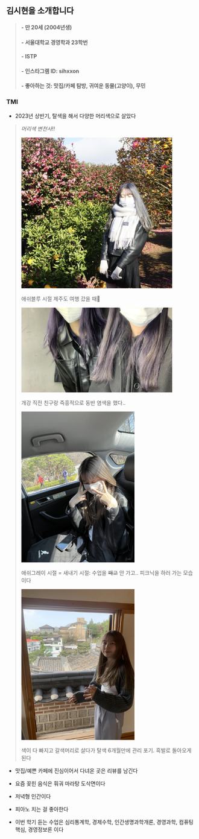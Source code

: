 ## 김시현을 소개합니다
>#### - 만 20세 (2004년생)
>#### - 서울대학교 경영학과 23학번
>#### - ISTP
>#### - 인스타그램 ID: sihxxon
>#### - 좋아하는 것: 맛집/카페 탐방, 귀여운 동물(고양이), 무민
>

### TMI

- 2023년 상반기, 탈색을 해서 다양한 머리색으로 살았다

> *머리색 변천사!!*
>
> <img src="img_sihyeon\KakaoTalk_20240316_014608506.jpg" width="400" alt="애쉬블루" />
>
> 애쉬블루 시절 제주도 여행 갔을 때🤍
>
><img src="img_sihyeon\KakaoTalk_20240316_015419419.jpg" width="400" alt="애쉬퍼플" />
>
> 개강 직전 친구랑 즉흥적으로 동반 염색을 했다..
>
><img src="img_sihyeon\KakaoTalk_20240316_015153249.jpg" width="300" alt="그레이" />
>
> 애쉬그레이 시절 = 새내기 시절: 수업을 ~~째고~~ 안 가고.. 피크닉을 하러 가는 모습이다
>
><img src="img_sihyeon\KakaoTalk_20240316_015116469.jpg" width="300" alt="갈색" />
>
> 색이 다 빠지고 갈색머리로 살다가 탈색 6개월만에  관리 포기. 흑발로 돌아오게 된다

- 맛집/예쁜 카페에 진심이어서 다녀온 곳은 리뷰를 남긴다

- 요즘 꽂힌 음식은 훠궈 마라탕 도삭면이다

- 저녁형 인간이다

- 피아노 치는 걸 좋아한다

- 이번 학기 듣는 수업은 심리통계학, 경제수학, 인간생명과학개론, 경영과학, 컴퓨팅핵심, 경영정보론 이다
